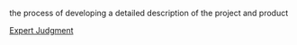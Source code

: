 the process of developing a detailed description of the project and product

[Expert Judgment](https://github.com/harpreetsinghbajaj/blog/blob/master/management/PMP/PMBOK6/Tools%20&%20Techniques/Expert%20judgment/README.md#define-scopecreate-wbsdefine-activities)

